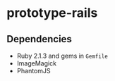 prototype-rails
===============

Dependencies
------------

* Ruby 2.1.3 and gems in `Gemfile`
* ImageMagick
* PhantomJS
